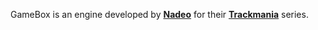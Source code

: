 GameBox is an engine developed by [**Nadeo**](https://www.nadeo.com) for their [**Trackmania**](https://www.trackmania.com/) series.
